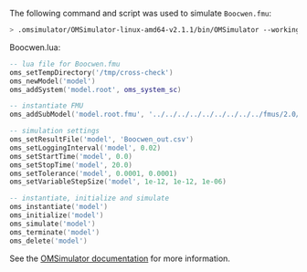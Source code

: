 The following command and script was used to simulate `Boocwen.fmu`:
```bash
> .omsimulator/OMSimulator-linux-amd64-v2.1.1/bin/OMSimulator --workingDir=results/2.0/me/linux64/OMSimulator/v2.1.1/solidThinking_Activate/2020/Boocwen --stripRoot=true --skipCSVHeader=true --addParametersToCSV=true --suppressPath=true --timeout=60 Boocwen.lua
```

Boocwen.lua:
```lua
-- lua file for Boocwen.fmu
oms_setTempDirectory('/tmp/cross-check')
oms_newModel('model')
oms_addSystem('model.root', oms_system_sc)

-- instantiate FMU
oms_addSubModel('model.root.fmu', '../../../../../../../../../fmus/2.0/me/linux64/solidThinking_Activate/2020/Boocwen/Boocwen.fmu')

-- simulation settings
oms_setResultFile('model', 'Boocwen_out.csv')
oms_setLoggingInterval('model', 0.02)
oms_setStartTime('model', 0.0)
oms_setStopTime('model', 20.0)
oms_setTolerance('model', 0.0001, 0.0001)
oms_setVariableStepSize('model', 1e-12, 1e-12, 1e-06)

-- instantiate, initialize and simulate
oms_instantiate('model')
oms_initialize('model')
oms_simulate('model')
oms_terminate('model')
oms_delete('model')
```
See the [OMSimulator documentation](https://openmodelica.org/doc/OMSimulator/master/html/index.html) for more information.

